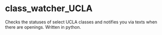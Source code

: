 class_watcher_UCLA
==================

Checks the statuses of select UCLA classes and notifies you via texts when there are openings. Written in python.
